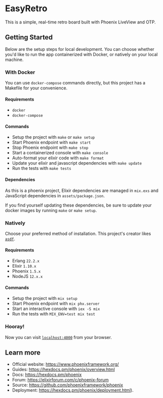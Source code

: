 # EasyRetro

This is a simple, real-time retro board built with Phoenix LiveView and OTP.

## Getting Started

Below are the setup steps for local development. You can choose whether you'd like to run the app containerized with Docker, or natively on your local machine.

### With Docker

You can use `docker-compose` commands directly, but this project has a Makefile for your convenience.

#### Requirements

- `docker`
- `docker-compose`

#### Commands

- Setup the project with `make` or `make setup`
- Start Phoenix endpoint with `make start`
- Stop Phoenix endpoint with `make stop`
- Start a containerized console with `make console`
- Auto-format your elixir code with `make format`
- Update your elixir and javascript dependencies with `make update`
- Run the tests with `make tests`

#### Dependencies

As this is a phoenix project, Elixir dependencies are managed in `mix.exs` and JavaScript dependencies in `assets/package.json`.

If you find yourself updating these dependencies, be sure to update your docker images by running `make` or `make setup`.

### Natively

Choose your preferred method of installation. This project's creator likes [`asdf`](https://asdf-vm.com/#/).

#### Requirements

- Erlang `22.2.x`
- Elixir `1.10.x`
- Phoenix `1.5.x`
- NodeJS `12.x.x`

#### Commands

- Setup the project with `mix setup`
- Start Phoenix endpoint with `mix phx.server`
- Start an interactive console with `iex -S mix`
- Run the tests with `MIX_ENV=test mix test`

### Hooray!

Now you can visit [`localhost:4000`](http://localhost:4000) from your browser.

## Learn more

- Official website: https://www.phoenixframework.org/
- Guides: https://hexdocs.pm/phoenix/overview.html
- Docs: https://hexdocs.pm/phoenix
- Forum: https://elixirforum.com/c/phoenix-forum
- Source: https://github.com/phoenixframework/phoenix
- Deployment: https://hexdocs.pm/phoenix/deployment.html).
